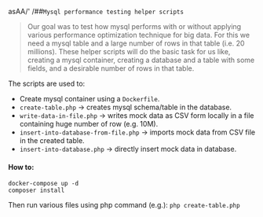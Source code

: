 asAA/'
/##`Mysql performance testing helper scripts`

> Our goal was to test how mysql performs with or without applying various performance optimization technique for big data. 
For this we need a mysql table and a large number of rows in that table (i.e. 20 millions).
These helper scripts will do the basic task for us like, creating a mysql container, creating a database and 
a table with some fields, and a desirable number of rows in that table.  

The scripts are used to:

+ Create mysql container using a `Dockerfile`.
+ `create-table.php` -> creates mysql schema/table in the database.
+ `write-data-in-file.php` -> writes mock data as CSV form locally in a file containing huge number of row (e.g. 10M).
+ `insert-into-database-from-file.php` -> imports mock data from CSV file in the created table.
+ `insert-into-database.php` -> directly insert mock data in database.

#### How to:

``` 
docker-compose up -d
composer install
```

Then run various files using php command (e.g.): `php create-table.php` 
